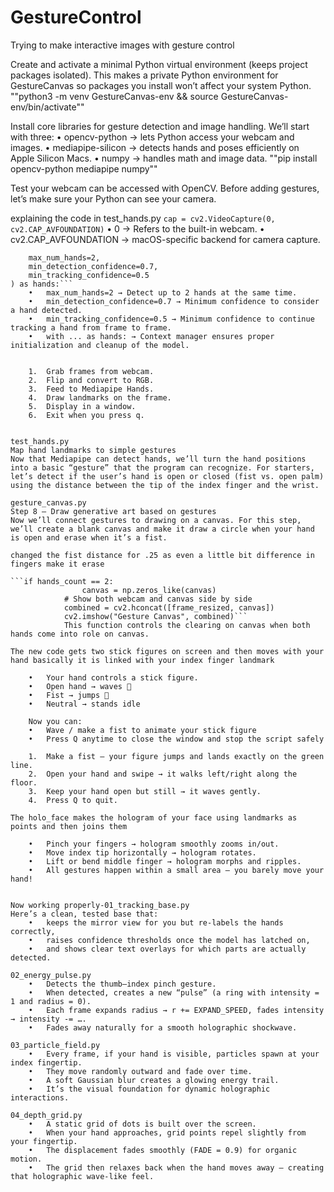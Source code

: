 # GestureControl
Trying to make interactive images with gesture control

Create and activate a minimal Python virtual environment (keeps project packages isolated).
This makes a private Python environment for GestureCanvas so packages you install won’t affect your system Python.
""python3 -m venv GestureCanvas-env && source GestureCanvas-env/bin/activate""

Install core libraries for gesture detection and image handling.
We’ll start with three:
	•	opencv-python → lets Python access your webcam and images.
	•	mediapipe-silicon → detects hands and poses efficiently on Apple Silicon Macs.
	•	numpy → handles math and image data.
""pip install opencv-python mediapipe numpy""

Test your webcam can be accessed with OpenCV.
Before adding gestures, let’s make sure your Python can see your camera.

explaining the code in test_hands.py
```cap = cv2.VideoCapture(0, cv2.CAP_AVFOUNDATION)```
	•	0 → Refers to the built-in webcam.
	•	cv2.CAP_AVFOUNDATION → macOS-specific backend for camera capture.

```with mp_hands.Hands(
    max_num_hands=2,
    min_detection_confidence=0.7,
    min_tracking_confidence=0.5
) as hands:```
	•	max_num_hands=2 → Detect up to 2 hands at the same time.
	•	min_detection_confidence=0.7 → Minimum confidence to consider a hand detected.
	•	min_tracking_confidence=0.5 → Minimum confidence to continue tracking a hand from frame to frame.
	•	with ... as hands: → Context manager ensures proper initialization and cleanup of the model.


	1.	Grab frames from webcam.
	2.	Flip and convert to RGB.
	3.	Feed to Mediapipe Hands.
	4.	Draw landmarks on the frame.
	5.	Display in a window.
	6.	Exit when you press q.


test_hands.py
Map hand landmarks to simple gestures
Now that Mediapipe can detect hands, we’ll turn the hand positions into a basic “gesture” that the program can recognize. For starters, let’s detect if the user’s hand is open or closed (fist vs. open palm) using the distance between the tip of the index finger and the wrist.

gesture_canvas.py
Step 8 — Draw generative art based on gestures
Now we’ll connect gestures to drawing on a canvas. For this step, we’ll create a blank canvas and make it draw a circle when your hand is open and erase when it’s a fist.

changed the fist distance for .25 as even a little bit difference in fingers make it erase

```if hands_count == 2:
                canvas = np.zeros_like(canvas)
            # Show both webcam and canvas side by side
            combined = cv2.hconcat([frame_resized, canvas])
            cv2.imshow("Gesture Canvas", combined)```
			This function controls the clearing on canvas when both hands come into role on canvas.

The new code gets two stick figures on screen and then moves with your hand basically it is linked with your index finger landmark

	•	Your hand controls a stick figure.
	•	Open hand → waves 👋
	•	Fist → jumps 🕺
	•	Neutral → stands idle

	Now you can:
	•	Wave / make a fist to animate your stick figure
	•	Press Q anytime to close the window and stop the script safely

	1.	Make a fist — your figure jumps and lands exactly on the green line.
	2.	Open your hand and swipe → it walks left/right along the floor.
	3.	Keep your hand open but still → it waves gently.
	4.	Press Q to quit.

The holo_face makes the hologram of your face using landmarks as points and then joins them 

	•	Pinch your fingers → hologram smoothly zooms in/out.
	•	Move index tip horizontally → hologram rotates.
	•	Lift or bend middle finger → hologram morphs and ripples.
	•	All gestures happen within a small area — you barely move your hand!


Now working properly-01_tracking_base.py
Here’s a clean, tested base that:
	•	keeps the mirror view for you but re-labels the hands correctly,
	•	raises confidence thresholds once the model has latched on,
	•	and shows clear text overlays for which parts are actually detected.

02_energy_pulse.py
	•	Detects the thumb–index pinch gesture.
	•	When detected, creates a new “pulse” (a ring with intensity = 1 and radius = 0).
	•	Each frame expands radius → r += EXPAND_SPEED, fades intensity → intensity -= ….
	•	Fades away naturally for a smooth holographic shockwave.

03_particle_field.py
	•	Every frame, if your hand is visible, particles spawn at your index fingertip.
	•	They move randomly outward and fade over time.
	•	A soft Gaussian blur creates a glowing energy trail.
	•	It’s the visual foundation for dynamic holographic interactions.

04_depth_grid.py
	•	A static grid of dots is built over the screen.
	•	When your hand approaches, grid points repel slightly from your fingertip.
	•	The displacement fades smoothly (FADE = 0.9) for organic motion.
	•	The grid then relaxes back when the hand moves away — creating that holographic wave-like feel.
